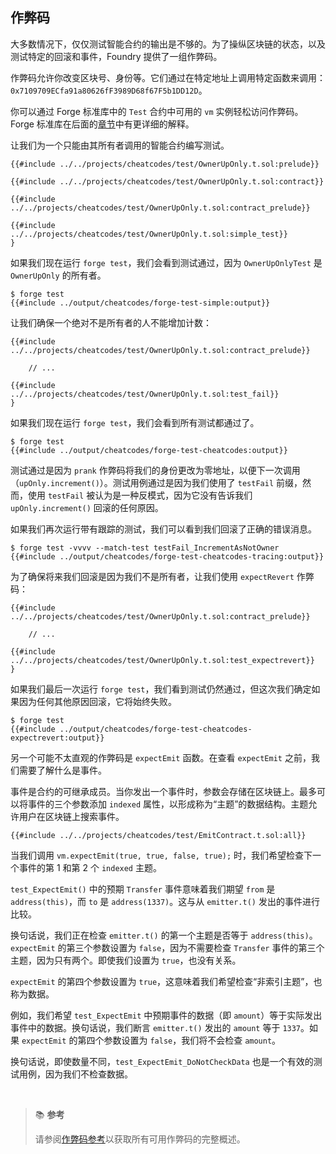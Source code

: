 ## 作弊码

大多数情况下，仅仅测试智能合约的输出是不够的。为了操纵区块链的状态，以及测试特定的回滚和事件，Foundry 提供了一组作弊码。

作弊码允许你改变区块号、身份等。它们通过在特定地址上调用特定函数来调用：`0x7109709ECfa91a80626fF3989D68f67F5b1DD12D`。

你可以通过 Forge 标准库中的 `Test` 合约中可用的 `vm` 实例轻松访问作弊码。Forge 标准库在后面的[章节](./forge-std.md)中有更详细的解释。

让我们为一个只能由其所有者调用的智能合约编写测试。

```solidity
{{#include ../../projects/cheatcodes/test/OwnerUpOnly.t.sol:prelude}}

{{#include ../../projects/cheatcodes/test/OwnerUpOnly.t.sol:contract}}

{{#include ../../projects/cheatcodes/test/OwnerUpOnly.t.sol:contract_prelude}}

{{#include ../../projects/cheatcodes/test/OwnerUpOnly.t.sol:simple_test}}
}
```

如果我们现在运行 `forge test`，我们会看到测试通过，因为 `OwnerUpOnlyTest` 是 `OwnerUpOnly` 的所有者。

```ignore
$ forge test
{{#include ../output/cheatcodes/forge-test-simple:output}}
```

让我们确保一个绝对不是所有者的人不能增加计数：

```solidity
{{#include ../../projects/cheatcodes/test/OwnerUpOnly.t.sol:contract_prelude}}

    // ...

{{#include ../../projects/cheatcodes/test/OwnerUpOnly.t.sol:test_fail}}
}
```

如果我们现在运行 `forge test`，我们会看到所有测试都通过了。

```ignore
$ forge test
{{#include ../output/cheatcodes/forge-test-cheatcodes:output}}
```

测试通过是因为 `prank` 作弊码将我们的身份更改为零地址，以便下一次调用（`upOnly.increment()`）。测试用例通过是因为我们使用了 `testFail` 前缀，然而，使用 `testFail` 被认为是一种反模式，因为它没有告诉我们 `upOnly.increment()` 回滚的任何原因。

如果我们再次运行带有跟踪的测试，我们可以看到我们回滚了正确的错误消息。

```ignore
$ forge test -vvvv --match-test testFail_IncrementAsNotOwner
{{#include ../output/cheatcodes/forge-test-cheatcodes-tracing:output}}
```

为了确保将来我们回滚是因为我们不是所有者，让我们使用 `expectRevert` 作弊码：

```solidity
{{#include ../../projects/cheatcodes/test/OwnerUpOnly.t.sol:contract_prelude}}

    // ...

{{#include ../../projects/cheatcodes/test/OwnerUpOnly.t.sol:test_expectrevert}}
}
```

如果我们最后一次运行 `forge test`，我们看到测试仍然通过，但这次我们确定如果因为任何其他原因回滚，它将始终失败。

```ignore
$ forge test
{{#include ../output/cheatcodes/forge-test-cheatcodes-expectrevert:output}}
```

另一个可能不太直观的作弊码是 `expectEmit` 函数。在查看 `expectEmit` 之前，我们需要了解什么是事件。

事件是合约的可继承成员。当你发出一个事件时，参数会存储在区块链上。最多可以将事件的三个参数添加 `indexed` 属性，以形成称为“主题”的数据结构。主题允许用户在区块链上搜索事件。

```solidity
{{#include ../../projects/cheatcodes/test/EmitContract.t.sol:all}}
```

当我们调用 `vm.expectEmit(true, true, false, true);` 时，我们希望检查下一个事件的第 1 和第 2 个 `indexed` 主题。

`test_ExpectEmit()` 中的预期 `Transfer` 事件意味着我们期望 `from` 是 `address(this)`，而 `to` 是 `address(1337)`。这与从 `emitter.t()` 发出的事件进行比较。

换句话说，我们正在检查 `emitter.t()` 的第一个主题是否等于 `address(this)`。`expectEmit` 的第三个参数设置为 `false`，因为不需要检查 `Transfer` 事件的第三个主题，因为只有两个。即使我们设置为 `true`，也没有关系。

`expectEmit` 的第四个参数设置为 `true`，这意味着我们希望检查“非索引主题”，也称为数据。

例如，我们希望 `test_ExpectEmit` 中预期事件的数据（即 `amount`）等于实际发出事件中的数据。换句话说，我们断言 `emitter.t()` 发出的 `amount` 等于 `1337`。如果 `expectEmit` 的第四个参数设置为 `false`，我们将不会检查 `amount`。

换句话说，即使数量不同，`test_ExpectEmit_DoNotCheckData` 也是一个有效的测试用例，因为我们不检查数据。

<br>

> 📚 **参考**
>
> 请参阅[作弊码参考](../cheatcodes/)以获取所有可用作弊码的完整概述。